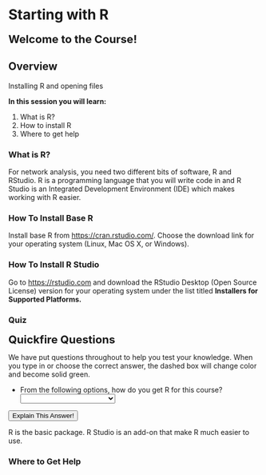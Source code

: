 
# Starting with R

<span style="font-size: 22px; font-weight: bold; color: var(--purple);">Welcome to the Course!</span>

## Overview

Installing R and opening files

**In this session you will learn\:**

1. What is R?
2. How to install R
3. Where to get help


### What is R?

For network analysis, you need two different bits of software, R and RStudio. R is a programming language that you will write code in and R Studio is an Integrated Development Environment (IDE) which makes working with R easier.

### How To Install Base R

Install base R from https://cran.rstudio.com/. Choose the download link for your operating system (Linux, Mac OS X, or Windows).

### How To Install R Studio

Go to https://rstudio.com and download the RStudio Desktop (Open Source License) version for your operating system under the list titled **Installers for Supported Platforms.**


### Quiz

<span style="font-size: 22px; font-weight: bold; color: var(--blue);">Quickfire Questions</span>

We have put questions throughout to help you test your knowledge. When you type in or choose the correct answer, the dashed box will change color and become solid green.

- From the following options, how do you get R for this course? <select class='solveme' data-answer='["Installing Base R & R Studio"]'> <option></option> <option>Installing Base R & R Studio</option> <option>Installing R Studio</option> <option>Installing Base R</option></select>  


<div class='solution'><button>Explain This Answer!</button>

R is the basic package. R Studio is an add-on that make R much easier to use.

</div>
  

### Where to Get Help




